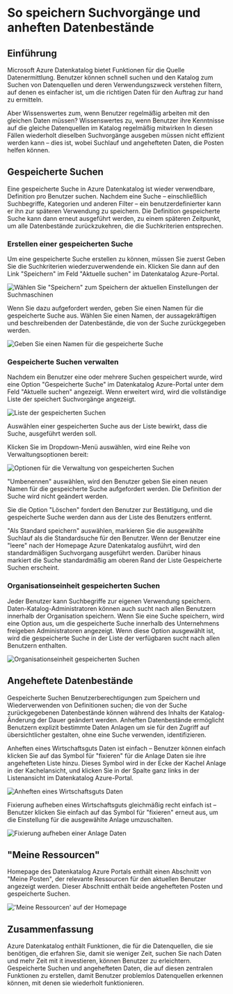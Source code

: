<properties
   pageTitle="So speichern Suchvorgänge und anheften Datenbestände | Microsoft Azure"
   description="Gewusst wie-Artikel hervorheben-Funktionen in Azure Datenkatalog für Datenquellen und Datenbestände zur späteren Wiederverwendung speichern."
   services="data-catalog"
   documentationCenter=""
   authors="steelanddata"
   manager="NA"
   editor=""
   tags=""/>
<tags
   ms.service="data-catalog"
   ms.devlang="NA"
   ms.topic="article"
   ms.tgt_pltfrm="NA"
   ms.workload="data-catalog"
   ms.date="10/10/2016"
   ms.author="maroche"/>

# <a name="how-to-save-searches-and-pin-data-assets"></a>So speichern Suchvorgänge und anheften Datenbestände

## <a name="introduction"></a>Einführung

Microsoft Azure Datenkatalog bietet Funktionen für die Quelle Datenermittlung. Benutzer können schnell suchen und den Katalog zum Suchen von Datenquellen und deren Verwendungszweck verstehen filtern, auf denen es einfacher ist, um die richtigen Daten für den Auftrag zur hand zu ermitteln.

Aber Wissenswertes zum, wenn Benutzer regelmäßig arbeiten mit den gleichen Daten müssen? Wissenswertes zu, wenn Benutzer ihre Kenntnisse auf die gleiche Datenquellen im Katalog regelmäßig mitwirken In diesen Fällen wiederholt dieselben Suchvorgänge ausgeben müssen nicht effizient werden kann – dies ist, wobei Suchlauf und angehefteten Daten, die Posten helfen können.

## <a name="saved-searches"></a>Gespeicherte Suchen

Eine gespeicherte Suche in Azure Datenkatalog ist wieder verwendbare, Definition pro Benutzer suchen. Nachdem eine Suche – einschließlich Suchbegriffe, Kategorien und anderen Filter – ein benutzerdefinierter kann er ihn zur späteren Verwendung zu speichern. Die Definition gespeicherte Suche kann dann erneut ausgeführt werden, zu einem späteren Zeitpunkt, um alle Datenbestände zurückzukehren, die die Suchkriterien entsprechen.

### <a name="creating-a-saved-search"></a>Erstellen einer gespeicherten Suche

Um eine gespeicherte Suche erstellen zu können, müssen Sie zuerst Geben Sie die Suchkriterien wiederzuverwendende ein. Klicken Sie dann auf den Link "Speichern" im Feld "Aktuelle suchen" im Datenkatalog Azure-Portal.

 ![Wählen Sie "Speichern" zum Speichern der aktuellen Einstellungen der Suchmaschinen](./media/data-catalog-how-to-save-pin/01-save-option.png)

Wenn Sie dazu aufgefordert werden, geben Sie einen Namen für die gespeicherte Suche aus. Wählen Sie einen Namen, der aussagekräftigen und beschreibenden der Datenbestände, die von der Suche zurückgegeben werden.

 ![Geben Sie einen Namen für die gespeicherte Suche](./media/data-catalog-how-to-save-pin/02-name.png)

### <a name="managing-saved-searches"></a>Gespeicherte Suchen verwalten

Nachdem ein Benutzer eine oder mehrere Suchen gespeichert wurde, wird eine Option "Gespeicherte Suche" im Datenkatalog Azure-Portal unter dem Feld "Aktuelle suchen" angezeigt. Wenn erweitert wird, wird die vollständige Liste der speichert Suchvorgänge angezeigt.

 ![Liste der gespeicherten Suchen](./media/data-catalog-how-to-save-pin/03-list.png)

Auswählen einer gespeicherten Suche aus der Liste bewirkt, dass die Suche, ausgeführt werden soll.

Klicken Sie im Dropdown-Menü auswählen, wird eine Reihe von Verwaltungsoptionen bereit:

 ![Optionen für die Verwaltung von gespeicherten Suchen](./media/data-catalog-how-to-save-pin/04-managing.png)

"Umbenennen" auswählen, wird den Benutzer geben Sie einen neuen Namen für die gespeicherte Suche aufgefordert werden. Die Definition der Suche wird nicht geändert werden.

Sie die Option "Löschen" fordert den Benutzer zur Bestätigung, und die gespeicherte Suche werden dann aus der Liste des Benutzers entfernt.

"Als Standard speichern" auswählen, markieren Sie die ausgewählte Suchlauf als die Standardsuche für den Benutzer. Wenn der Benutzer eine "leere" nach der Homepage Azure Datenkatalog ausführt, wird den standardmäßigen Suchvorgang ausgeführt werden. Darüber hinaus markiert die Suche standardmäßig am oberen Rand der Liste Gespeicherte Suchen erscheint.

### <a name="organizational-saved-searches"></a>Organisationseinheit gespeicherten Suchen

Jeder Benutzer kann Suchbegriffe zur eigenen Verwendung speichern. Daten-Katalog-Administratoren können auch sucht nach allen Benutzern innerhalb der Organisation speichern. Wenn Sie eine Suche speichern, wird eine Option aus, um die gespeicherte Suche innerhalb des Unternehmens freigeben Administratoren angezeigt. Wenn diese Option ausgewählt ist, wird die gespeicherte Suche in der Liste der verfügbaren sucht nach allen Benutzern enthalten.

 ![Organisationseinheit gespeicherten Suchen](./media/data-catalog-how-to-save-pin/08-organizational-saved-search.png)


## <a name="pinned-data-assets"></a>Angeheftete Datenbestände

Gespeicherte Suchen Benutzerberechtigungen zum Speichern und Wiederverwenden von Definitionen suchen; die von der Suche zurückgegebenen Datenbestände können während des Inhalts der Katalog-Änderung der Dauer geändert werden. Anheften Datenbestände ermöglicht Benutzern explizit bestimmte Daten Anlagen um sie für den Zugriff auf übersichtlicher gestalten, ohne eine Suche verwenden, identifizieren.

Anheften eines Wirtschaftsguts Daten ist einfach – Benutzer können einfach klicken Sie auf das Symbol für "fixieren" für die Anlage Daten sie ihre angehefteten Liste hinzu. Dieses Symbol wird in der Ecke der Kachel Anlage in der Kachelansicht, und klicken Sie in der Spalte ganz links in der Listenansicht im Datenkatalog Azure-Portal.

![Anheften eines Wirtschaftsguts Daten](./media/data-catalog-how-to-save-pin/05-pinning.png)

Fixierung aufheben eines Wirtschaftsguts gleichmäßig recht einfach ist – Benutzer klicken Sie einfach auf das Symbol für "fixieren" erneut aus, um die Einstellung für die ausgewählte Anlage umzuschalten.

![Fixierung aufheben einer Anlage Daten](./media/data-catalog-how-to-save-pin/06-unpinning.png)

## <a name="my-assets"></a>"Meine Ressourcen"
Homepage des Datenkatalog Azure Portals enthält einen Abschnitt von "Meine Posten", der relevante Ressourcen für den aktuellen Benutzer angezeigt werden. Dieser Abschnitt enthält beide angehefteten Posten und gespeicherte Suchen.

!['Meine Ressourcen' auf der Homepage](./media/data-catalog-how-to-save-pin/07-my-assets.png)

## <a name="summary"></a>Zusammenfassung
Azure Datenkatalog enthält Funktionen, die für die Datenquellen, die sie benötigen, die erfahren Sie, damit sie weniger Zeit, suchen Sie nach Daten und mehr Zeit mit it investieren, können Benutzer zu erleichtern. Gespeicherte Suchen und angehefteten Daten, die auf diesen zentralen Funktionen zu erstellen, damit Benutzer problemlos Datenquellen erkennen können, mit denen sie wiederholt funktionieren.
